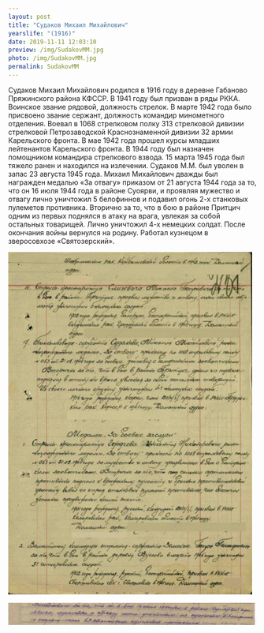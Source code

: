 ```yaml
---
layout: post
title: "Судаков Михаил Михайлович"
yearslife: "(1916)"
date: 2019-11-11 12:03:10
preview: /img/SudakovMM.jpg
photo: /img/SudakovMM.jpg
permalink: SudakovMM
---
```


Судаков Михаил Михайлович родился в 1916 году в деревне Габаново Пряжинского района КФССР. В 1941 году был призван в ряды РККА. Воинское звание рядовой, должность стрелок. В марте 1942 года было присвоено звание сержант, должность командир минометного отделения. Воевал в 1068 стрелковом полку 313 стрелковой дивизии стрелковой Петрозаводской Краснознаменной дивизии 32 армии Карельского фронта. В мае 1942 года прошел курсы младших лейтенантов Карельского фронта. В 1944 году был назначен помощником командира стрелкового взвода. 15 марта 1945 года был тяжело ранен и находился на излечении. Судаков М.М. был уволен в запас 23 августа 1945 года. Михаил Михайлович дважды был награжден медалью «За отвагу» приказом от 21 августа 1944 года за то, что он 16 июля 1944 года в районе Суоярви, и проявляя мужество и отвагу лично уничтожил 5 белофиннов и подавил огонь 2-х станковых пулеметов противника. Вторично за то, что в бою в районе Притцич одним из первых поднялся в атаку на врага, увлекая за собой остальных товарищей. Лично уничтожил 4-х немецких солдат. После окончания войны вернулся на родину. Работал кузнецом в зверосовхозе «Святозерский».

[<img src="/img/SudakovMM2.jpg#thumbnail" alt="" title="">](/img/SudakovMM2.jpg)

[<img src="/img/SudakovMM3.jpg#thumbnail" alt="" title="">](/img/SudakovMM3.jpg)